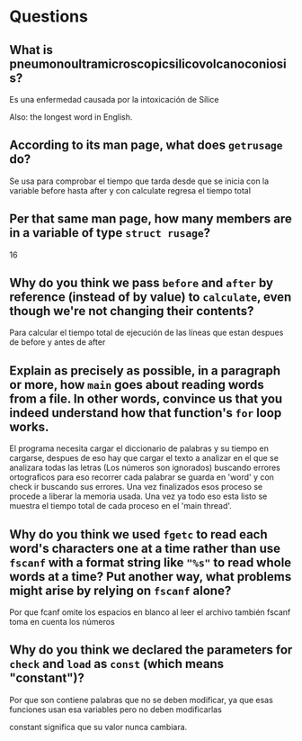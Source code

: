 # Questions

## What is pneumonoultramicroscopicsilicovolcanoconiosis?

Es una enfermedad causada por la intoxicación de Sílice

Also: the longest word in English.

## According to its man page, what does `getrusage` do?

Se usa para comprobar el tiempo que tarda desde que se inicia con la variable before hasta after y con
calculate regresa el tiempo total

## Per that same man page, how many members are in a variable of type `struct rusage`?

16

## Why do you think we pass `before` and `after` by reference (instead of by value) to `calculate`, even though we're not changing their contents?

Para calcular el tiempo total de ejecución de las líneas que estan despues de before y antes de after

## Explain as precisely as possible, in a paragraph or more, how `main` goes about reading words from a file. In other words, convince us that you indeed understand how that function's `for` loop works.

El programa necesita cargar el diccionario de palabras y su tiempo en cargarse, despues de eso hay que cargar el texto a analizar en el que
se analizara todas las letras (Los números son ignorados) buscando errores ortograficos para eso recorrer cada palabrar se guarda en 'word'
y con check ir buscando sus errores. Una vez finalizados esos proceso se procede a liberar la memoria usada. Una vez ya todo eso esta listo se muestra
el tiempo total de cada proceso en el 'main thread'.

## Why do you think we used `fgetc` to read each word's characters one at a time rather than use `fscanf` with a format string like `"%s"` to read whole words at a time? Put another way, what problems might arise by relying on `fscanf` alone?

Por que fcanf omite los espacios en blanco al leer el archivo también fscanf toma en cuenta los números

## Why do you think we declared the parameters for `check` and `load` as `const` (which means "constant")?

Por que son contiene palabras que no se deben modificar, ya que esas funciones usan esa variables pero no deben modificarlas

constant significa que su valor nunca cambiara.
